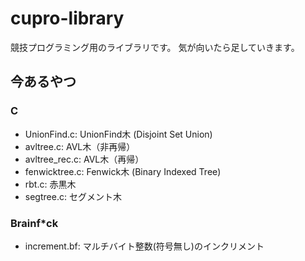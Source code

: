 # cupro-library
競技プログラミング用のライブラリです。
気が向いたら足していきます。

## 今あるやつ
### C
- UnionFind.c: UnionFind木 (Disjoint Set Union)
- avltree.c: AVL木（非再帰）
- avltree_rec.c: AVL木（再帰）
- fenwicktree.c: Fenwick木 (Binary Indexed Tree)
- rbt.c: 赤黒木
- segtree.c: セグメント木

### Brainf*ck
- increment.bf: マルチバイト整数(符号無し)のインクリメント

